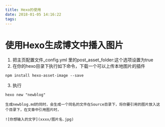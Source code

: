 ```yaml
---
title: Hexo的使用
date: 2018-01-05 14:16:22
tags:
---
```


# 使用Hexo生成博文中播入图片
1. 把主页配置文件_config.yml 里的post_asset_folder:这个选项设置为true
2. 在你的hexo目录下执行如下命令，下载一个可以上传本地图片的插件
```
npm install hexo-asset-image --save
```
3. 执行
```
hexo new "newblog"
```
    生成newblog.md的同时，会生成一个同名的文件在Source目录下，将你要引用的图片放入这个目录下，在文章中引用图片时，
```
![你想输入的文字](xxxx/图片名.jpg)
```
